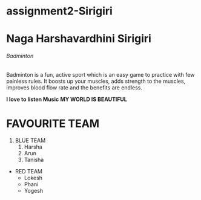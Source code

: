 # assignment2-Sirigiri
# Naga Harshavardhini Sirigiri
###### Badminton

Badminton is a fun, active sport which is an easy game to practice with few painless rules. It boosts up your muscles, adds strength to the muscles, improves blood flow rate and the benefits are endless.

**I love to listen Music**
**MY WORLD IS BEAUTIFUL**

# FAVOURITE TEAM
 1. BLUE TEAM
    1. Harsha
    2. Arun
    3. Tanisha

* RED TEAM
    * Lokesh
    * Phani
    * Yogesh
